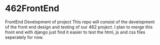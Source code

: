# 462FrontEnd
FrontEnd Development of project
This repo will consist of the development of the front end design and testing of our 462 project. I plan to merge this front end with django just find it easier to test the html, js and css files seperately for now. 

